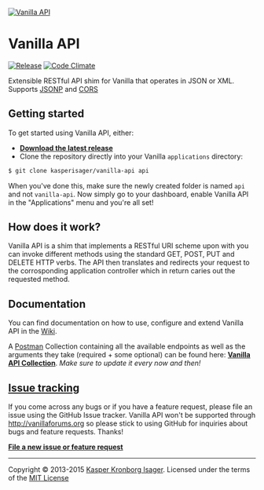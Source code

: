 [![Vanilla API](https://rawgithub.com/kasperisager/vanilla-api/master/icon.svg)](https://github.com/kasperisager/vanilla-api)

# Vanilla API

[![Release](http://img.shields.io/github/release/kasperisager/vanilla-api.svg?style=flat)](https://github.com/kasperisager/vanilla-api/releases) [![Code Climate](http://img.shields.io/codeclimate/github/kasperisager/vanilla-api.svg?style=flat)](https://codeclimate.com/github/kasperisager/vanilla-api)

Extensible RESTful API shim for Vanilla that operates in JSON or XML. Supports [JSONP](http://en.wikipedia.org/wiki/JSONP) and [CORS](http://en.wikipedia.org/wiki/Cross-origin_resource_sharing)


## Getting started

To get started using Vanilla API, either:

- [__Download the latest release__](https://github.com/kasperisager/vanilla-api/releases)
- Clone the repository directly into your Vanilla `applications` directory:

```sh
$ git clone kasperisager/vanilla-api api
```

When you've done this, make sure the newly created folder is named `api` and not `vanilla-api`. Now simply go to your dashboard, enable Vanilla API in the "Applications" menu and you're all set!


## How does it work?

Vanilla API is a shim that implements a RESTful URI scheme upon with you can invoke different methods using the standard GET, POST, PUT and DELETE HTTP verbs. The API then translates and redirects your request to the corrosponding application controller which in return caries out the requested method.


## Documentation

You can find documentation on how to use, configure and extend Vanilla API in the [Wiki](https://github.com/kasperisager/vanilla-api/wiki).

A [Postman](http://getpostman.com) Collection containing all the available endpoints as well as the arguments they take (required + some optional) can be found here: [__Vanilla API Collection__](https://www.getpostman.com/collections/88c667ea752bc4f0186e). _Make sure to update it every now and then!_


## [Issue tracking](https://github.com/kasperisager/vanilla-api/issues)

If you come across any bugs or if you have a feature request, please file an issue using the GitHub Issue tracker. Vanilla API won't be supported through http://vanillaforums.org so please stick to using GitHub for inquiries about bugs and feature requests. Thanks!

[__File a new issue or feature request__](https://github.com/kasperisager/vanilla-api/issues/new)

---

Copyright &copy; 2013-2015 [Kasper Kronborg Isager](http://kasperisager.github.io). Licensed under the terms of the [MIT License](LICENSE.md)
